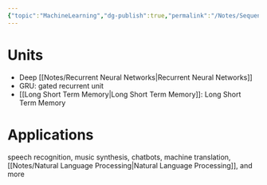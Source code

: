 ```yaml
---
{"topic":"MachineLearning","dg-publish":true,"permalink":"/Notes/Sequence Models in ML/","dgPassFrontmatter":true,"noteIcon":""}
---
```


# Units
- Deep [[Notes/Recurrent Neural Networks\|Recurrent Neural Networks]]
- GRU: gated recurrent unit
- [[Long Short Term Memory\|Long Short Term Memory]]: Long Short Term Memory

# Applications
 speech recognition, music synthesis, chatbots, machine translation, [[Notes/Natural Language Processing\|Natural Language Processing]], and more